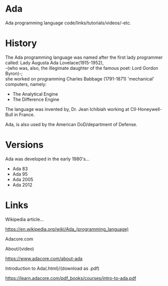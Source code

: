 # Ada
Ada programming language code/links/tutorials/videos/-etc.

# History

The Ada programming language was named after the first lady programmer called: Lady Augusta Ada Lovelace(1915-1952),  
-(who was, also, the illegimate daughter of the famous poet: Lord Gordon Byron)-;    
she worked on programming Charles Babbage (1791-1871) 'mechanical' computers, namely:

- The Analytical Engine  
- The Difference Engine     

The language was invented by, Dr. Jean Ichibiah working at CII-Honeywell-Bull in France.

Ada, is also used by the American DoD/department of Defense.

# Versions

Ada was developed in the early 1980's...

- Ada 83  
- Ada 95  
- Ada 2005  
- Ada 2012  

# Links

Wikipedia article...  

https://en.wikipedia.org/wiki/Ada_(programming_language)  

Adacore.com  

About/(video)  

https://www.adacore.com/about-ada  

Introduction to Ada(.html)/(download as .pdf)  

https://learn.adacore.com/pdf_books/courses/intro-to-ada.pdf  






